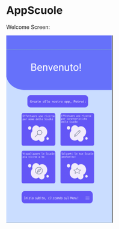 # AppScuole

Welcome Screen: 

<img src="https://github.com/Dvd96/AppScuole/blob/main/Img/welcome.png" alt="alt text" width="" height="500">

